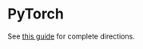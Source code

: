 # PyTorch

See [this guide](https://researchcomputing.princeton.edu/pytorch) for complete directions.
